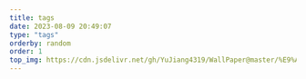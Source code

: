 ```yaml
---
title: tags
date: 2023-08-09 20:49:07
type: "tags"
orderby: random
order: 1
top_img: https://cdn.jsdelivr.net/gh/YuJiang4319/WallPaper@master/%E9%AC%BC%E5%88%80/21_Piano3_8k.jpg
---
```

